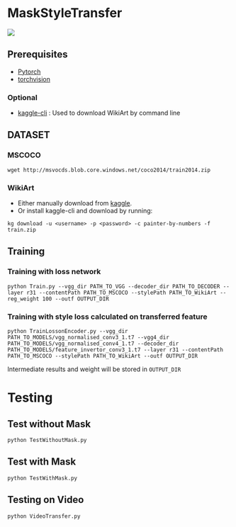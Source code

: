 # MaskStyleTransfer

![](teaser.gif)

## Prerequisites
- [Pytorch](http://pytorch.org/)
- [torchvision](https://github.com/pytorch/vision)
### Optional
- [kaggle-cli](https://github.com/floydwch/kaggle-cli) : Used to download WikiArt by command line

## DATASET
### MSCOCO
```
wget http://msvocds.blob.core.windows.net/coco2014/train2014.zip
```
### WikiArt
- Either manually download from [kaggle](https://www.kaggle.com/c/painter-by-numbers).
- Or install kaggle-cli and download by running:
```
kg download -u <username> -p <password> -c painter-by-numbers -f train.zip
```

## Training
### Training with loss network
```
python Train.py --vgg_dir PATH_TO_VGG --decoder_dir PATH_TO_DECODER --layer r31 --contentPath PATH_TO_MSCOCO --stylePath PATH_TO_WikiArt --reg_weight 100 --outf OUTPUT_DIR
```

### Training with style loss calculated on transferred feature
```
python TrainLossonEncoder.py --vgg_dir PATH_TO_MODELS/vgg_normalised_conv3_1.t7 --vgg4_dir PATH_TO_MODELS/vgg_normalised_conv4_1.t7 --decoder_dir PATH_TO_MODELS/feature_invertor_conv3_1.t7 --layer r31 --contentPath PATH_TO_MSCOCO --stylePath PATH_TO_WikiArt --outf OUTPUT_DIR
```
Intermediate results and weight will be stored in `OUTPUT_DIR`

# Testing

## Test without Mask
```
python TestWithoutMask.py
```

## Test with Mask
```
python TestWithMask.py
```

## Testing on Video
```
python VideoTransfer.py
```
